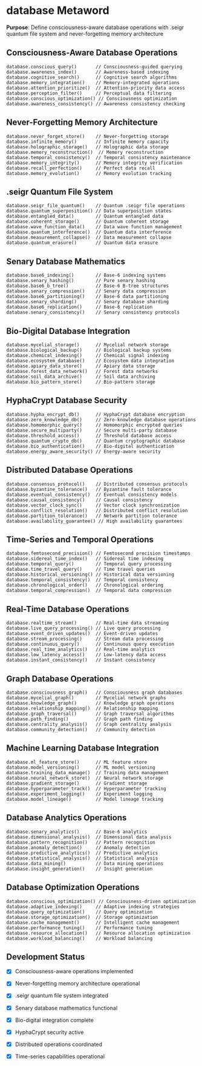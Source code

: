 # database Metaword

**Purpose**: Define consciousness-aware database operations with .seigr quantum file system and never-forgetting memory architecture

## Consciousness-Aware Database Operations

```hyphos
database.conscious_query()       // Consciousness-guided querying
database.awareness_index()       // Awareness-based indexing
database.cognitive_search()      // Cognitive search algorithms
database.memory_integration()    // Memory-integrated operations
database.attention_prioritize()  // Attention-priority data access
database.perception_filter()     // Perceptual data filtering
database.conscious_optimization() // Consciousness optimization
database.awareness_consistency() // Awareness consistency checking
```

## Never-Forgetting Memory Architecture

```hyphos
database.never_forget_store()    // Never-forgetting storage
database.infinite_memory()       // Infinite memory capacity
database.holographic_storage()   // Holographic data storage
database.memory_reconstruction()  // Memory reconstruction
database.temporal_consistency()  // Temporal consistency maintenance
database.memory_integrity()      // Memory integrity verification
database.recall_perfection()     // Perfect data recall
database.memory_evolution()      // Memory evolution tracking
```

## .seigr Quantum File System

```hyphos
database.seigr_file_quantum()    // Quantum .seigr file operations
database.quantum_superposition() // Data superposition states
database.entangled_data()        // Quantum entangled data
database.coherent_storage()      // Quantum coherent storage
database.wave_function_data()    // Data wave function management
database.quantum_interference()  // Quantum data interference
database.measurement_collapse()  // Data measurement collapse
database.quantum_erasure()       // Quantum data erasure
```

## Senary Database Mathematics

```hyphos
database.base6_indexing()        // Base-6 indexing systems
database.senary_hashing()        // Pure senary hashing
database.base6_b_tree()          // Base-6 B-tree structures
database.senary_compression()    // Senary data compression
database.base6_partitioning()    // Base-6 data partitioning
database.senary_sharding()       // Senary database sharding
database.base6_replication()     // Base-6 replication
database.senary_consistency()    // Senary consistency protocols
```

## Bio-Digital Database Integration

```hyphos
database.mycelial_storage()      // Mycelial network storage
database.biological_backup()     // Biological backup systems
database.chemical_indexing()     // Chemical signal indexing
database.ecosystem_database()    // Ecosystem data integration
database.apiary_data_store()     // Apiary data storage
database.forest_data_network()   // Forest data networks
database.soil_data_archive()     // Soil data archiving
database.bio_pattern_store()     // Bio-pattern storage
```

## HyphaCrypt Database Security

```hyphos
database.hypha_encrypt_db()      // HyphaCrypt database encryption
database.zero_knowledge_db()     // Zero-knowledge database operations
database.homomorphic_query()     // Homomorphic encrypted queries
database.secure_multiparty()     // Secure multi-party database
database.threshold_access()      // Threshold database access
database.quantum_crypto_db()     // Quantum cryptographic database
database.bio_authentication()    // Bio-digital authentication
database.energy_aware_security() // Energy-aware security
```

## Distributed Database Operations

```hyphos
database.consensus_protocol()    // Distributed consensus protocols
database.byzantine_tolerance()   // Byzantine fault tolerance
database.eventual_consistency()  // Eventual consistency models
database.causal_consistency()    // Causal consistency
database.vector_clock_sync()     // Vector clock synchronization
database.conflict_resolution()   // Distributed conflict resolution
database.partition_tolerance()   // Network partition tolerance
database.availability_guarantee() // High availability guarantees
```

## Time-Series and Temporal Operations

```hyphos
database.femtosecond_precision() // Femtosecond precision timestamps
database.sidereal_time_index()   // Sidereal time indexing
database.temporal_query()        // Temporal query processing
database.time_travel_query()     // Time travel queries
database.historical_versioning() // Historical data versioning
database.temporal_consistency()  // Temporal consistency
database.chronological_order()   // Chronological ordering
database.temporal_compression()  // Temporal data compression
```

## Real-Time Database Operations

```hyphos
database.realtime_stream()       // Real-time data streaming
database.live_query_processing() // Live query processing
database.event_driven_updates()  // Event-driven updates
database.stream_processing()     // Stream data processing
database.continuous_query()      // Continuous query execution
database.real_time_analytics()   // Real-time analytics
database.low_latency_access()    // Low-latency data access
database.instant_consistency()   // Instant consistency
```

## Graph Database Operations

```hyphos
database.consciousness_graph()   // Consciousness graph databases
database.mycelial_graph()        // Mycelial network graphs
database.knowledge_graph()       // Knowledge graph operations
database.relationship_mapping()  // Relationship mapping
database.graph_traversal()       // Graph traversal algorithms
database.path_finding()          // Graph path finding
database.centrality_analysis()   // Graph centrality analysis
database.community_detection()   // Community detection
```

## Machine Learning Database Integration

```hyphos
database.ml_feature_store()      // ML feature store
database.model_versioning()      // ML model versioning
database.training_data_manage()  // Training data management
database.neural_network_store()  // Neural network storage
database.gradient_storage()      // Gradient storage
database.hyperparameter_track()  // Hyperparameter tracking
database.experiment_logging()    // Experiment logging
database.model_lineage()         // Model lineage tracking
```

## Database Analytics Operations

```hyphos
database.senary_analytics()      // Base-6 analytics
database.dimensional_analysis()  // Dimensional data analysis
database.pattern_recognition()   // Pattern recognition
database.anomaly_detection()     // Anomaly detection
database.predictive_analytics()  // Predictive analytics
database.statistical_analysis()  // Statistical analysis
database.data_mining()           // Data mining operations
database.insight_generation()    // Insight generation
```

## Database Optimization Operations

```hyphos
database.conscious_optimization() // Consciousness-driven optimization
database.adaptive_indexing()     // Adaptive indexing strategies
database.query_optimization()    // Query optimization
database.storage_optimization()  // Storage optimization
database.cache_management()      // Intelligent cache management
database.performance_tuning()    // Performance tuning
database.resource_allocation()   // Resource allocation optimization
database.workload_balancing()    // Workload balancing
```

## Development Status

- [x] Consciousness-aware operations implemented
- [x] Never-forgetting memory architecture operational
- [x] .seigr quantum file system integrated
- [x] Senary database mathematics functional
- [x] Bio-digital integration complete
- [x] HyphaCrypt security active
- [x] Distributed operations coordinated
- [x] Time-series capabilities operational

